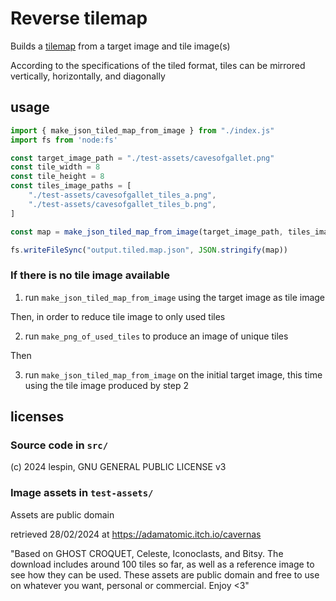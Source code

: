 # Reverse tilemap

Builds a [tilemap](https://doc.mapeditor.org/en/stable/reference/json-map-format/) from a target image and tile image(s)

According to the specifications of the tiled format, tiles can be mirrored vertically, horizontally, and diagonally

## usage

```js
import { make_json_tiled_map_from_image } from "./index.js"
import fs from 'node:fs'

const target_image_path = "./test-assets/cavesofgallet.png"
const tile_width = 8
const tile_height = 8
const tiles_image_paths = [
    "./test-assets/cavesofgallet_tiles_a.png",
    "./test-assets/cavesofgallet_tiles_b.png",
]

const map = make_json_tiled_map_from_image(target_image_path, tiles_image_paths, tile_width, tile_height)

fs.writeFileSync("output.tiled.map.json", JSON.stringify(map))
```

### If there is no tile image available

1. run `make_json_tiled_map_from_image` using the target image as tile image

Then, in order to reduce tile image to only used tiles

2. run `make_png_of_used_tiles` to produce an image of unique tiles 

Then

3. run `make_json_tiled_map_from_image` on the initial target image, this time using the tile image produced by step 2

## licenses

### Source code in `src/`

(c) 2024 lespin, GNU GENERAL PUBLIC LICENSE v3

### Image assets in `test-assets/`

Assets are public domain

retrieved 28/02/2024 at https://adamatomic.itch.io/cavernas

"Based on GHOST CROQUET, Celeste, Iconoclasts, and Bitsy. The download includes around 100 tiles so far, as well as a reference image to see how they can be used. These assets are public domain and free to use on whatever you want, personal or commercial. Enjoy <3"

